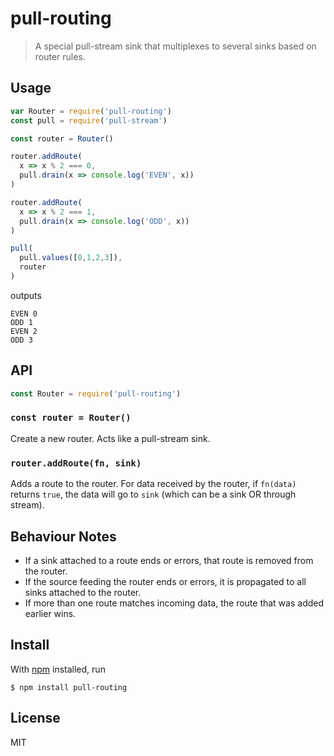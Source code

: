 # pull-routing

> A special pull-stream sink that multiplexes to several sinks based on router
> rules.

## Usage

```js
var Router = require('pull-routing')
const pull = require('pull-stream')

const router = Router()

router.addRoute(
  x => x % 2 === 0,
  pull.drain(x => console.log('EVEN', x))
)

router.addRoute(
  x => x % 2 === 1,
  pull.drain(x => console.log('ODD', x))
)

pull(
  pull.values([0,1,2,3]),
  router
)
```

outputs

```
EVEN 0
ODD 1
EVEN 2
ODD 3
```

## API

```js
const Router = require('pull-routing')
```

### `const router = Router()`

Create a new router. Acts like a pull-stream sink.

### `router.addRoute(fn, sink)`

Adds a route to the router. For data received by the router, if `fn(data)`
returns `true`, the data will go to `sink` (which can be a sink OR through
stream). 

## Behaviour Notes

- If a sink attached to a route ends or errors, that route is removed from the router.
- If the source feeding the router ends or errors, it is propagated to all sinks attached to the router.
- If more than one route matches incoming data, the route that was added earlier wins.

## Install

With [npm](https://npmjs.org/) installed, run

```
$ npm install pull-routing
```

## License

MIT

